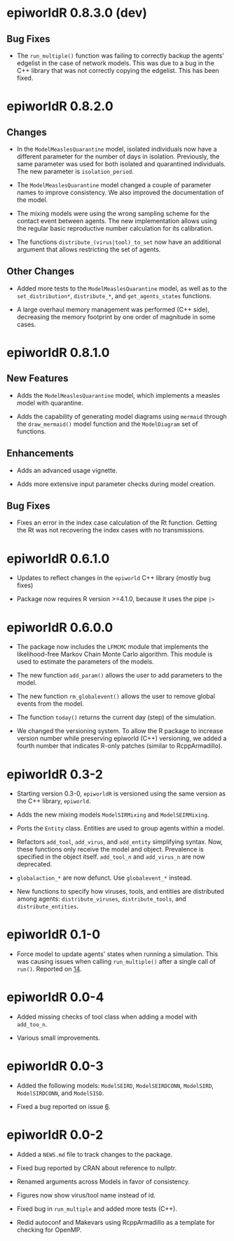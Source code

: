 # epiworldR 0.8.3.0 (dev)

## Bug Fixes

* The `run_multiple()` function was failing to correctly backup the agents' edgelist in the case of network models. This was due to a bug in the C++ library that was not correctly copying the edgelist. This has been fixed.

# epiworldR 0.8.2.0

## Changes

* In the `ModelMeaslesQuarantine` model, isolated individuals now have a different parameter for the number of days in isolation. Previously, the same parameter was used for both isolated and quarantined individuals. The new parameter is `isolation_period`.

* The `ModelMeaslesQuarantine` model changed a couple of parameter names to improve consistency. We also improved the documentation of the model.

* The mixing models were using the wrong sampling scheme for the contact event between agents. The new implementation allows using the regular basic reproductive number calculation for its calibration.

* The functions `distribute_(virus|tool)_to_set` now have an additional argument that allows restricting the set of agents.

## Other Changes

* Added more tests to the `ModelMeaslesQuarantine` model, as well as to the `set_distribution*`, `distribute_*`, and `get_agents_states` functions.

* A large overhaul memory management was performed (C++ side), decreasing the memory footprint by one order of magnitude in some cases.


# epiworldR 0.8.1.0

## New Features

* Adds the `ModelMeaslesQuarantine` model, which implements a
  measles model with quarantine.

* Adds the capability of generating model diagrams using `mermaid` through the `draw_mermaid()` model function and the `ModelDiagram` set of functions.

## Enhancements

* Adds an advanced usage vignette.

* Adds more extensive input parameter checks during model creation.

## Bug Fixes

* Fixes an error in the index case calculation of the Rt function. Getting the Rt was not recovering the index cases with no transmissions.

# epiworldR 0.6.1.0

* Updates to reflect changes in the `epiworld` C++ library (mostly bug fixes)

* Package now requires R version >=4.1.0, because it uses the pipe `|>`


# epiworldR 0.6.0.0

* The package now includes the `LFMCMC` module that implements
  the likelihood-free Markov Chain Monte Carlo algorithm. This
  module is used to estimate the parameters of the models.

* The new function `add_param()` allows the user to add parameters
  to the model.

* The new function `rm_globalevent()` allows the user to remove
  global events from the model.

* The function `today()` returns the current day (step) of the
  simulation.

* We changed the versioning system. To allow the R package to increase
  version number while preserving epiworld (C++) versioning, we added a fourth
  number that indicates R-only patches (similar to RcppArmadillo).


# epiworldR 0.3-2

* Starting version 0.3-0, `epiworldR` is versioned using the same version as the C++ library, `epiworld`.

* Adds the new mixing models `ModelSIRMixing` and `ModelSEIRMixing`.

* Ports the `Entity` class. Entities are used to group agents within a model.

* Refactors `add_tool`, `add_virus`, and `add_entity` simplifying syntax. Now,
  these functions only receive the model and object. Prevalence is
  specified in the object itself. `add_tool_n` and `add_virus_n` are now
  deprecated.

* `globalaction_*` are now defunct. Use `globalevent_*` instead.

* New functions to specify how viruses, tools, and entities are distributed
  among agents: `distribute_viruses`, `distribute_tools`, and `distribute_entities`.


# epiworldR 0.1-0

* Force model to update agents' states when running a simulation.
  This was causing issues when calling `run_multiple()` after a single
  call of `run()`. Reported on [14](https://github.com/UofUEpiBio/epiworldR/issues/14).


# epiworldR 0.0-4

* Added missing checks of tool class when adding a model with `add_too_n`.

* Various small improvements.


# epiworldR 0.0-3

* Added the following models: `ModelSEIRD`, `ModelSEIRDCONN`, `ModelSIRD`, `ModelSIRDCONN`, and `ModelSISD`.

* Fixed a bug reported on issue [6](https://github.com/UofUEpiBio/epiworldR/issues/6).


# epiworldR 0.0-2

* Added a `NEWS.md` file to track changes to the package.

* Fixed bug reported by CRAN about reference to nullptr.

* Renamed arguments across Models in favor of consistency.

* Figures now show virus/tool name instead of id.

* Fixed bug in `run_multiple` and added more tests (C++).

* Redid autoconf and Makevars using RcppArmadillo as a template for checking for OpenMP.

